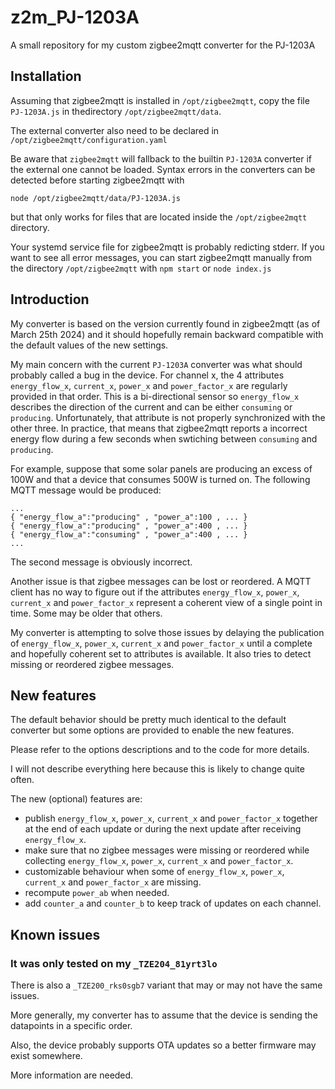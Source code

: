 # z2m_PJ-1203A
A small repository for my custom zigbee2mqtt converter for the PJ-1203A


## Installation

Assuming that zigbee2mqtt is installed in `/opt/zigbee2mqtt`, copy the file `PJ-1203A.js` in thedirectory `/opt/zigbee2mqtt/data`. 
 
The external converter also need to be declared in `/opt/zigbee2mqtt/configuration.yaml`
   
Be aware that `zigbee2mqtt` will fallback to the builtin `PJ-1203A` converter if the external one cannot be loaded.
Syntax errors in the converters can be detected before starting zigbee2mqtt with 

    node /opt/zigbee2mqtt/data/PJ-1203A.js
    
but that only works for files that are located inside the `/opt/zigbee2mqtt` directory.

Your systemd service file for zigbee2mqtt is probably redicting stderr. If you want to see all error messages, you can start zigbee2mqtt manually from the directory `/opt/zigbee2mqtt` with `npm start` or `node index.js`

## Introduction

My converter is based on the version currently found in zigbee2mqtt (as of March 25th 2024) and it should hopefully remain backward compatible with the default values of the new settings.

My main concern with the current `PJ-1203A` converter was what should probably called a bug in the device. For channel x, the 4 attributes `energy_flow_x`, `current_x`, `power_x` and `power_factor_x` are regularly provided in that order. This is a bi-directional sensor so `energy_flow_x` describes the direction of the current and can be either `consuming` or `producing`. Unfortunately, that attribute is not properly synchronized with the other three. In practice, that means that zigbee2mqtt reports a incorrect energy flow during a few seconds when swtiching  between `consuming` and `producing`.

For example, suppose that some solar panels are producing an excess of 100W and that a device that consumes 500W is turned on. The following MQTT message would be produced:

    ...
    { "energy_flow_a":"producing" , "power_a":100 , ... } 
    { "energy_flow_a":"producing" , "power_a":400 , ... } 
    { "energy_flow_a":"consuming" , "power_a":400 , ... } 
    ...
    
The second message is obviously incorrect. 

Another issue is that zigbee messages can be lost or reordered. A MQTT client has no way to figure out if the attributes `energy_flow_x`, `power_x`, `current_x` and `power_factor_x` represent a coherent view of a single point in time. Some may be older that others. 

My converter is attempting to solve those issues by delaying the publication of `energy_flow_x`, `power_x`, `current_x` and `power_factor_x` until a complete and hopefully coherent set to attributes is available. It also tries to detect missing or reordered zigbee messages. 

## New features

The default behavior should be pretty much identical to the default converter but some options
are provided to enable the new features. 

Please refer to the options descriptions and to the code for more details. 

I will not describe everything here because this is likely to change quite often.

The new (optional) features are:
  - publish `energy_flow_x`, `power_x`, `current_x` and `power_factor_x` together at the end of each update 
    or during the next update after receiving `energy_flow_x`. 
  - make sure that no zigbee messages were missing or reordered while collecting `energy_flow_x`, 
    `power_x`, `current_x` and `power_factor_x`.
  - customizable behaviour when some of `energy_flow_x`, `power_x`, `current_x` and `power_factor_x` are missing.
  - recompute `power_ab` when needed.
  - add `counter_a` and `counter_b` to keep track of updates on each channel. 

## Known issues

### It was only tested on my `_TZE204_81yrt3lo`

There is also a `_TZE200_rks0sgb7` variant that may or may not have the same issues. 

More generally, my converter has to assume that the device is sending the datapoints 
in a specific order. 

Also, the device probably supports OTA updates so a better firmware may exist somewhere.

More information are needed. 

